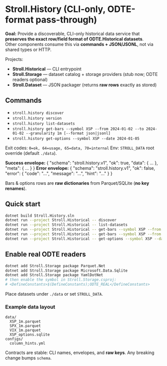 # Stroll.History (CLI-only, ODTE-format pass-through)

**Goal:** Provide a discoverable, CLI-only historical data service that **preserves the exact row/field format of ODTE.Historical datasets**.  
Other components consume this via **commands + JSON/JSONL**, not via shared types or HTTP.

Projects:
- **Stroll.Historical** — CLI entrypoint
- **Stroll.Storage** — dataset catalog + storage providers (stub now; ODTE readers optional)
- **Stroll.Dataset** — JSON packager (returns **raw rows** exactly as stored)

## Commands
- `stroll.history discover`
- `stroll.history version`
- `stroll.history list-datasets`
- `stroll.history get-bars --symbol XSP --from 2024-01-02 --to 2024-01-02 --granularity 1m [--format json|jsonl]`
- `stroll.history get-options --symbol XSP --date 2024-01-05`

Exit codes: `0=ok, 64=usage, 65=data, 70=internal`
Env: `STROLL_DATA` root override (default `./data`).

**Success envelope:**
{ "schema": "stroll.history.v1", "ok": true,  "data": { ... }, "meta": { ... } }
**Error envelope:**
{ "schema": "stroll.history.v1", "ok": false, "error": { "code": "...", "message": "...", "hint": "..." } }

Bars & options rows are **raw dictionaries** from Parquet/SQLite (**no key renames**).

## Quick start
```bash
dotnet build Stroll.History.sln
dotnet run --project Stroll.Historical -- discover
dotnet run --project Stroll.Historical -- list-datasets
dotnet run --project Stroll.Historical -- get-bars --symbol XSP --from 2024-01-02 --to 2024-01-02 --granularity 1m
dotnet run --project Stroll.Historical -- get-bars --symbol XSP --from 2024-01-02 --to 2024-01-02 --granularity 1m --format jsonl
dotnet run --project Stroll.Historical -- get-options --symbol XSP --date 2024-01-05
```

## Enable real ODTE readers
```bash
dotnet add Stroll.Storage package Parquet.Net
dotnet add Stroll.Storage package Microsoft.Data.Sqlite
dotnet add Stroll.Storage package YamlDotNet
# then enable the symbol in Stroll.Storage.csproj:
# <DefineConstants>$(DefineConstants);ODTE_REAL</DefineConstants>
```
Place datasets under `./data` or set `STROLL_DATA`.

### Example data layout
```
data/
  XSP_1m.parquet
  SPX_1m.parquet
  VIX_1m.parquet
  XSP_options.sqlite
configs/
  column_hints.yml
```

Contracts are stable: CLI names, envelopes, and **raw keys**. Any breaking change bumps `schema`.
